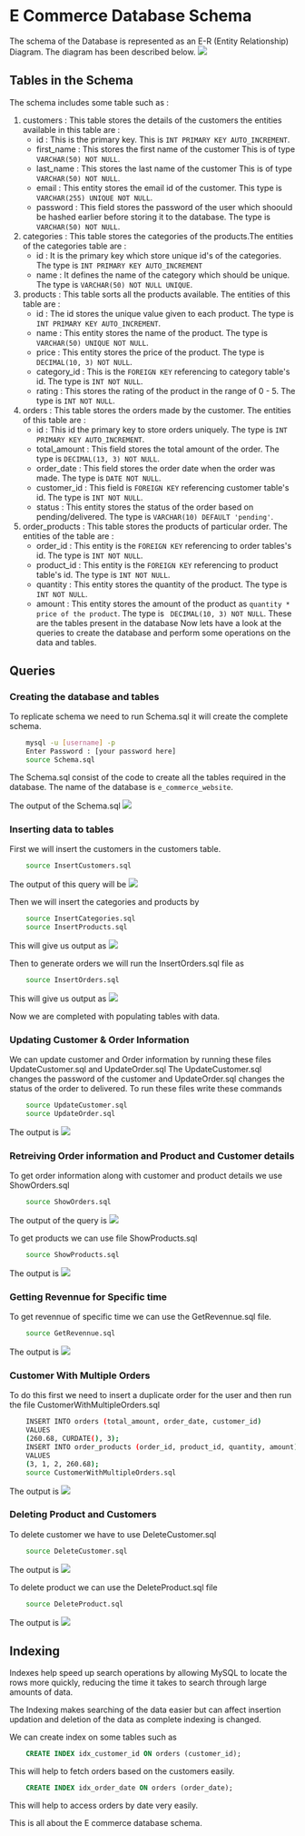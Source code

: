 # E Commerce Database Schema
The schema of the Database is represented as an E-R (Entity Relationship) Diagram.
The diagram has been described below.
<img src = "/images/DataBase Schema.png">

## Tables in the Schema
The schema includes some table such as : 
1. customers : This table stores the details of the customers the entities available in this table are : 
    - id : This is the primary key. This is `INT PRIMARY KEY AUTO_INCREMENT`.
    - first_name : This stores the first name of the customer This is of type `VARCHAR(50) NOT NULL`.
    - last_name : This stores the last name of the customer This is of type `VARCHAR(50) NOT NULL`.
    - email : This entity stores the email id of the customer.
    This type is `VARCHAR(255) UNIQUE NOT NULL`.
    - password : This field stores the password of the user which shoould be hashed earlier before storing it to the database. The type is `VARCHAR(50) NOT NULL`.
2. categories : This table stores the categories of the products.The entities of the categories table are : 
    - id : It is the primary key which store unique id's of the categories. The type is `INT PRIMARY KEY AUTO_INCREMENT`
    - name : It defines the name of the category which should be unique. The type is `VARCHAR(50) NOT NULL UNIQUE`.
3. products : This table sorts all the products available. The entities of this table are : 
    - id : The id stores the unique value given to each product.
    The type is `INT PRIMARY KEY AUTO_INCREMENT`.
    - name : This entity stores the name of the product. The type is `VARCHAR(50) UNIQUE NOT NULL`.
    - price : This entity stores the price of the product. The type is `DECIMAL(10, 3) NOT NULL`.
    - category_id : This is the `FOREIGN KEY` referencing to category table's id. The type is `INT NOT NULL`.
    - rating : This stores the rating of the product in the range of 0 - 5. The type is `INT NOT NULL`. 
4. orders : This table stores the orders made by the customer. The entities of this table are : 
    - id : This id the primary key to store orders uniquely. The type is `INT PRIMARY KEY AUTO_INCREMENT`.
    - total_amount : This field stores the total amount of the order. The type is `DECIMAL(13, 3) NOT NULL`.
    - order_date : This field stores the order date when the order was made. The type is `DATE NOT NULL`.
    - customer_id : This field is `FOREIGN KEY` referencing customer table's id. The type is `INT NOT NULL`.
    - status : This entity stores the status of the order based on pending/delivered. The type is `VARCHAR(10) DEFAULT 'pending'`.
5. order_products : This table stores the products of particular order. The entities of the table are : 
    - order_id : This entity is the `FOREIGN KEY` referencing to order tables's id. The type is `INT NOT NULL`.
    - product_id : This entity is the `FOREIGN KEY` referencing to product table's id. The type is `INT NOT NULL`.
    - quantity : This entity stores the quantity of the product. The type is `INT NOT NULL`.
    - amount : This entity stores the amount of the product as `quantity * price of the product`. The type is ` DECIMAL(10, 3) NOT NULL`.
These are the tables present in the database Now lets have a look at the queries to create the database and perform some operations on the data and tables.
## Queries
### Creating the database and tables
To replicate schema we need to run Schema.sql it will create the complete schema.
```bash
    mysql -u [username] -p
    Enter Password : [your password here]
    source Schema.sql
```
The Schema.sql consist of the code to create all the tables required in the database.
The name of the database is `e_commerce_website`.

The output of the Schema.sql
<img src = "./images/Schema.png">

### Inserting data to tables

First we will insert the customers in the customers table.
```bash
    source InsertCustomers.sql
```

The output of this query will be 
<img src = "./images/InsertCustomers.png">

Then we will insert the categories and products by
```bash
    source InsertCategories.sql
    source InsertProducts.sql
```
This will give us output as 
<img src = "./images/InsertCategories.png">

Then to generate orders we will run the InsertOrders.sql file as
```bash
    source InsertOrders.sql
```
This will give us output as
<img src = "./images/InsertOrders.png">

Now we are completed with populating tables with data.

### Updating Customer & Order Information
We can update customer and Order information by running these files
UpdateCustomer.sql and UpdateOrder.sql
The UpdateCustomer.sql changes the password of the customer and UpdateOrder.sql changes the status of the order to delivered.
To run these files write these commands
```bash
    source UpdateCustomer.sql
    source UpdateOrder.sql
```
The output is 
<img src = "./images/UpdateCustomers.png">

### Retreiving Order information and Product and Customer details

To get order information along with customer and product details we use ShowOrders.sql
```bash
    source ShowOrders.sql
```
The output of the query is 
<img src = "./images.ShowOrders.png">

To get products we can use file ShowProducts.sql

```bash
    source ShowProducts.sql
```
The output is 
<img src = "./images/ShowProducts.png">
### Getting Revennue for Specific time

To get revennue of specific time we can use the GetRevennue.sql file.

```bash
    source GetRevennue.sql
```
The output is 
<img src = "./images/GetRevennue.png">

### Customer With Multiple Orders
To do this first we need to insert a duplicate order for the user and then run the file CustomerWithMultipleOrders.sql
```bash
    INSERT INTO orders (total_amount, order_date, customer_id)
    VALUES
    (260.68, CURDATE(), 3);
    INSERT INTO order_products (order_id, product_id, quantity, amount)
    VALUES
    (3, 1, 2, 260.68);
    source CustomerWithMultipleOrders.sql
```
The output is 
<img src = "./images/CustomerWithMultipleOrders.png">

### Deleting Product and Customers
To delete customer we have to use DeleteCustomer.sql
```bash
    source DeleteCustomer.sql
```
The output is 
<img src = "./images/DeleteCustomer.png">

To delete product we can use the DeleteProduct.sql file

```bash
    source DeleteProduct.sql
```
The output is 
<img src = "./images/DeleteProduct.png">

## Indexing 
Indexes help speed up search operations by allowing MySQL to locate the rows more quickly, reducing the time it takes to search through large amounts of data.

The Indexing makes searching of the data easier but can affect insertion updation and deletion of the data as complete indexing is changed.

We can create index on some tables such as
```sql
    CREATE INDEX idx_customer_id ON orders (customer_id);
``` 
This will help to fetch orders based on the customers easily.
```sql
    CREATE INDEX idx_order_date ON orders (order_date);
```
This will help to access orders by date very easily.

This is all about the E commerce database schema.
